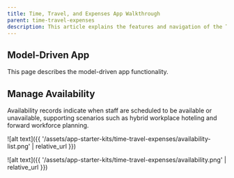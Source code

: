 ```yaml
---
title: Time, Travel, and Expenses App Walkthrough
parent: time-travel-expenses
description: This article explains the features and navigation of the Time, Travel, and Expenses model-driven app.
---
```


## Model-Driven App

This page describes the model-driven app functionality.

## Manage Availability

Availability records indicate when staff are scheduled to be available or unavailable, supporting scenarios such as hybrid workplace hoteling and forward workforce planning.

![alt text]({{ '/assets/app-starter-kits/time-travel-expenses/availability-list.png' | relative_url }})

![alt text]({{ '/assets/app-starter-kits/time-travel-expenses/availability.png' | relative_url }})




